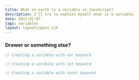 ```yaml
---
title: What on earth is a variable in JavaScript?
description: I'll try to explain myself what is a variable.
date: 2021-01-07
tags: variables
layout: layouts/post.njk
---
```


### Drawer or something else?

``` js
// Creating a variable with var keyword

// Creating a varibale with let keyword

// Creating a variable with const keyword


```
